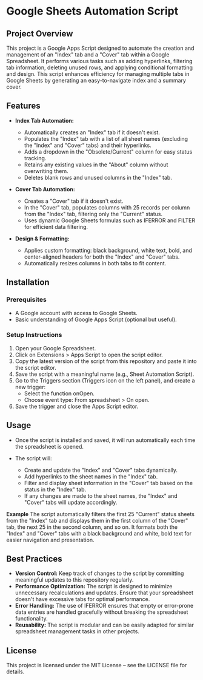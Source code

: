# Google Sheets Automation Script
## Project Overview
This project is a Google Apps Script designed to automate the creation and management of an "Index" tab and a "Cover" tab within a Google Spreadsheet. It performs various tasks such as adding hyperlinks, filtering tab information, deleting unused rows, and applying conditional formatting and design. This script enhances efficiency for managing multiple tabs in Google Sheets by generating an easy-to-navigate index and a summary cover.

## Features
* **Index Tab Automation:**
  * Automatically creates an "Index" tab if it doesn't exist.
  * Populates the "Index" tab with a list of all sheet names (excluding the "Index" and "Cover" tabs) and their hyperlinks.
  * Adds a dropdown in the "Obsolete/Current" column for easy status tracking.
  * Retains any existing values in the "About" column without overwriting them.
  * Deletes blank rows and unused columns in the "Index" tab.

* **Cover Tab Automation:**
  * Creates a "Cover" tab if it doesn't exist.
  * In the "Cover" tab, populates columns with 25 records per column from the "Index" tab, filtering only the "Current" status.
  * Uses dynamic Google Sheets formulas such as IFERROR and FILTER for efficient data filtering.

* **Design & Formatting:**
  * Applies custom formatting: black background, white text, bold, and center-aligned headers for both the "Index" and "Cover" tabs.
  * Automatically resizes columns in both tabs to fit content.
## Installation
### Prerequisites
* A Google account with access to Google Sheets.
* Basic understanding of Google Apps Script (optional but useful).

### Setup Instructions
1. Open your Google Spreadsheet.
2. Click on Extensions > Apps Script to open the script editor.
3. Copy the latest version of the script from this repository and paste it into the script editor.
4. Save the script with a meaningful name (e.g., Sheet Automation Script).
5. Go to the Triggers section (Triggers icon on the left panel), and create a new trigger:
    * Select the function onOpen.
    * Choose event type: From spreadsheet > On open.
6. Save the trigger and close the Apps Script editor.

## Usage
* Once the script is installed and saved, it will run automatically each time the spreadsheet is opened.

* The script will:
  * Create and update the "Index" and "Cover" tabs dynamically.
  * Add hyperlinks to the sheet names in the "Index" tab.
  * Filter and display sheet information in the "Cover" tab based on the status in the "Index" tab.
  * If any changes are made to the sheet names, the "Index" and "Cover" tabs will update accordingly.

**Example**
The script automatically filters the first 25 "Current" status sheets from the "Index" tab and displays them in the first column of the "Cover" tab, the next 25 in the second column, and so on. It formats both the "Index" and "Cover" tabs with a black background and white, bold text for easier navigation and presentation.

## Best Practices
* **Version Control:** Keep track of changes to the script by committing meaningful updates to this repository regularly.
* **Performance Optimization:** The script is designed to minimize unnecessary recalculations and updates. Ensure that your spreadsheet doesn't have excessive tabs for optimal performance.
* **Error Handling:** The use of IFERROR ensures that empty or error-prone data entries are handled gracefully without breaking the spreadsheet functionality.
* **Reusability:** The script is modular and can be easily adapted for similar spreadsheet management tasks in other projects.

## License
This project is licensed under the MIT License – see the LICENSE file for details.
